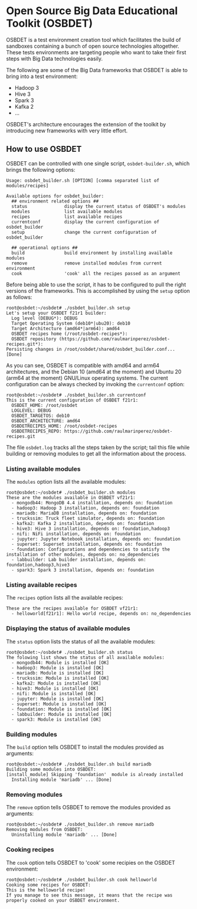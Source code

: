 # Open Source Big Data Educational Toolkit (OSBDET)
OSBDET is a test environment creation tool which facilitates the build of sandboxes containing a bunch of open source technologies altogether. These tests environments are targeting people who want to take their first steps with Big Data technologies easily.

The following are some of the Big Data frameworks that OSBDET is able to bring into a test environment:

- Hadoop 3
- Hive 3
- Spark 3
- Kafka 2
- ...

OSBDET's architecture encourages the extension of the toolkit by introducing new frameworks with very little effort.
## How to use OSBDET
OSBDET can be controlled with one single script, `osbdet-builder.sh`, which brings the following options:
```root@osbdet:~/osbdet# ./osbdet_builder.sh
Usage: osbdet_builder.sh [OPTION] [comma separated list of modules/recipes]

Available options for osbdet_builder:
  ## environment related options ##
  status              display the current status of OSBDET's modules
  modules             list available modules
  recipes             list available recipes
  currentconf         display the current configuration of osbdet_builder
  setup               change the current configuration of osbdet_builder

  ## operational options ##
  build               build environment by installing available modules
  remove              remove installed modules from current environment
  cook                'cook' all the recipes passed as an argument
```
Before being able to use the script, it has to be configured to pull the right versions
of the frameworks. This is accomplished by using the `setup` option as follows:
```
root@osbdet:~/osbdet# ./osbdet_builder.sh setup
Let's setup your OSBDET f21r1 builder:
  Log level (DEBUG*): DEBUG
  Target Operating System (deb10*|ubu20): deb10
  Target Architecture (amd64*|arm64): amd64
  OSBDET recipes home (/root/osbdet-recipes*): 
  OSBDET repository (https://github.com/raulmarinperez/osbdet-recipes.git*): 
Persisting changes in /root/osbdet/shared/osbdet_builder.conf... [Done]
```
As you can see, OSBDET is compatible with amd64 and arm64 architectures, and the Debian 10 (amd64 at the moment)
and Ubuntu 20 (arm64 at the moment) GNU/Linux operating systems.
The current configuration can be always checked by invoking the `currentconf` option:
```
root@osbdet:~/osbdet# ./osbdet_builder.sh currentconf
This is the current configuration of OSBDET f21r1:
  OSBDET_HOME: /root/osbdet
  LOGLEVEL: DEBUG
  OSBDET_TARGETOS: deb10
  OSBDET_ARCHITECTURE: amd64
  OSBDETRECIPES_HOME: /root/osbdet-recipes
  OSBDETRECIPES_REPO: https://github.com/raulmarinperez/osbdet-recipes.git
```
The file `osbdet.log` tracks all the steps taken by the script; tail this file while building or removing modules to get all the information about the process.
### Listing available modules
The `modules` option lists all the available modules:
```
root@osbdet:~/osbdet# ./osbdet_builder.sh modules
These are the modules available in OSBDET vf21r1:
  - mongodb44: MongoDB 4.4 installation, depends on: foundation
  - hadoop3: Hadoop 3 installation, depends on: foundation
  - mariadb: MariaDB installation, depends on: foundation
  - truckssim: Truck fleet simulator, depends on: foundation
  - kafka2: Kafka 2 installation, depends on: foundation
  - hive3: Hive 3 installation, depends on: foundation,hadoop3
  - nifi: NiFi installation, depends on: foundation
  - jupyter: Jupyter Notebook installation, depends on: foundation
  - superset: Superset installation, depends on: foundation
  - foundation: Configurations and dependencies to satisfy the installation of other modules, depends on: no_dependencies
  - labbuilder: Lab builder installation, depends on: foundation,hadoop3,hive3
  - spark3: Spark 3 installation, depends on: foundation
```
### Listing available recipes
The `recipes` option lists all the available recipes:
```
These are the recipes available for OSBDET vf21r1:
  - helloworld[f21r1]: Hello world recipe, depends on: no_dependencies
```
### Displaying the status of available modules
The `status` option lists the status of all the available modules:
```
root@osbdet:~/osbdet# ./osbdet_builder.sh status
The folowing list shows the status of all available modules:
  - mongodb44: Module is installed [OK]
  - hadoop3: Module is installed [OK]
  - mariadb: Module is installed [OK]
  - truckssim: Module is installed [OK]
  - kafka2: Module is installed [OK]
  - hive3: Module is installed [OK]
  - nifi: Module is installed [OK]
  - jupyter: Module is installed [OK]
  - superset: Module is installed [OK]
  - foundation: Module is installed [OK]
  - labbuilder: Module is installed [OK]
  - spark3: Module is installed [OK]
```
### Building modules
The `build` option tells OSBDET to install the modules provided as arguments:
```
root@osbdet:~/osbdet# ./osbdet_builder.sh build mariadb
Building some modules into OSBDET:
[install_module] Skipping 'foundation'  module is already installed
  Installing module 'mariadb' ... [Done]
```
### Removing modules
The `remove` option tells OSBDET to remove the modules provided as arguments:
```
root@osbdet:~/osbdet# ./osbdet_builder.sh remove mariadb
Removing modules from OSBDET:
  Uninstalling module 'mariadb' ... [Done]
```
### Cooking recipes
The `cook` option tells OSBDET to 'cook' some recipies on the OSBDET environment:
```
root@osbdet:~/osbdet# ./osbdet_builder.sh cook helloworld
Cooking some recipes for OSBDET:
This is the helloworld recipe!
If you manage to see this message, it means that the recipe was properly cooked on your OSBDET environment.
```
